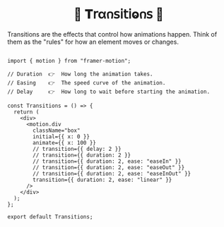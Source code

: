 
<h1  align="center" > 🍄 𝐓𝗋α𐓣𝗌𝗂𝗍𝗂ⱺ𐓣𝗌  🥠</h1>

Transitions are the effects that control how animations happen. Think of them as the "rules" for how an element moves or changes.

```TSX

import { motion } from "framer-motion";

// Duration  👉  How long the animation takes.
// Easing    👉  The speed curve of the animation.
// Delay     👉  How long to wait before starting the animation.

const Transitions = () => {
  return (
    <div>
      <motion.div
        className="box"
        initial={{ x: 0 }}
        animate={{ x: 100 }}
        // transition={{ delay: 2 }}
        // transition={{ duration: 2 }}
        // transition={{ duration: 2, ease: "easeIn" }}
        // transition={{ duration: 2, ease: "easeOut" }}
        // transition={{ duration: 2, ease: "easeInOut" }}
        transition={{ duration: 2, ease: "linear" }}
      />
    </div>
  );
};

export default Transitions;

```